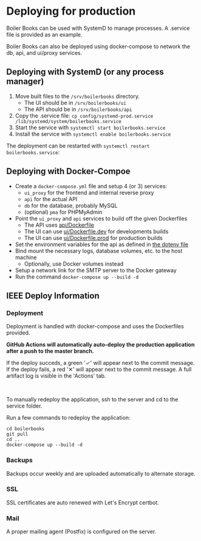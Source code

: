 # Deploying for production

Boiler Books can be used with SystemD to manage processes. A .service file is provided as an example.

Boiler Books can also be deployed using docker-compose to network the db, api, and ui/proxy services.

## Deploying with SystemD (or any process manager)

1. Move built files to the `/srv/boilerbooks` directory.
    * The UI should be in `/srv/boilerbooks/ui`
    * The API should be in `/srv/boilerbooks/api`
2. Copy the .service file: `cp config/systemd-prod.service /lib/systemd/system/boilerbooks.service`
2. Start the service with `systemctl start boilerbooks.service`
3. Install the service with `systemctl enable boilerbooks.service`

The deployment can be restarted with `systemctl restart boilerbooks.service`:

## Deploying with Docker-Compoe

* Create a `docker-compose.yml` file and setup 4 (or 3) services:
    * `ui_proxy` for the frontend and internal reverse proxy
    * `api` for the actual API
    * `db` for the database, probably MySQL
    * (optional) `pma` for PHPMyAdmin
* Point the `ui_proxy` and `api` services to build off the given Dockerfiles
    * The API uses [api/Dockerfile](/api/Dockerfile)
    * The UI can use [ui/Dockerfile.dev](/ui/Dockerfile.dev) for developments builds
    * The UI can use [ui/Dockerfile.prod](/ui/Dockerfile.prod) for production builds
* Set the environment variables for the api as defined in [the dotenv file](/api/.env.git)
* Bind mount the necessary logs, database volumes, etc. to the host machine
    * Optionally, use Docker volumes instead
* Setup a network link for the SMTP server to the Docker gateway
* Run the command `docker-compose up --build -d`

## IEEE Deploy Information

### Deployment

Deployment is handled with docker-compose and uses the Dockerfiles provided.

**GitHub Actions will automatically auto-deploy the production application after a push to the master branch.**

If the deploy succeds, a green '✓' will appear next to the commit message. If the deploy fails, a red '✕' will appear next to the commit message. A full artifact log is visible in the 'Actions' tab.

<br>

To manually redeploy the application, ssh to the server and cd to the service folder.

Run a few commands to redeploy the application:

```
cd boilerbooks
git pull
cd ..
docker-compose up --build -d
```

### Backups

Backups occur weekly and are uploaded automatically to alternate storage.

### SSL

SSL certificates are auto renewed with Let's Encrypt certbot.

### Mail

A proper mailing agent (Postfix) is configured on the server.
